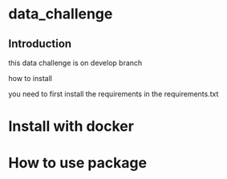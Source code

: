 # data_challenge

## Introduction
this data challenge is on develop branch


how to install

you need to first install the requirements in the requirements.txt


# Install with docker



# How to use package 
